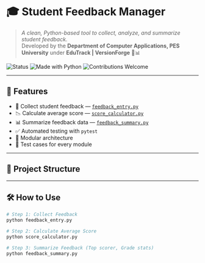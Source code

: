 # 🎓 Student Feedback Manager

> *A clean, Python-based tool to collect, analyze, and summarize student feedback.*  
> Developed by the **Department of Computer Applications, PES University** under **EduTrack | VersionForge** 🧠📊

![Status](https://img.shields.io/badge/version-1.0.1-blue)
![Made with Python](https://img.shields.io/badge/made%20with-python%203.10-green)
![Contributions Welcome](https://img.shields.io/badge/contributions-welcome-brightgreen)

---

## 🚀 Features

- 📝 Collect student feedback — [`feedback_entry.py`](feedback_entry.py)
- 📉 Calculate average score — [`score_calculator.py`](score_calculator.py)
- 📊 Summarize feedback data — [`feedback_summary.py`](feedback_summary.py)
- ✅ Automated testing with `pytest`
- 📂 Modular architecture
- 🧪 Test cases for every module

---

## 🧩 Project Structure

---

## 🛠️ How to Use

```bash
# Step 1: Collect Feedback
python feedback_entry.py

# Step 2: Calculate Average Score
python score_calculator.py

# Step 3: Summarize Feedback (Top scorer, Grade stats)
python feedback_summary.py

